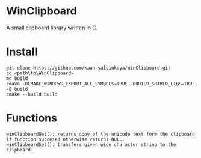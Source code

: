 # WinClipboard
A small clipboard library written in C.
# Install
```
git clone https://github.com/kaan-yalcinkaya/WinClipboard.git
cd <path\to\WinClipboard>
md build
cmake -DCMAKE_WINDOWS_EXPORT_ALL_SYMBOLS=TRUE -DBUILD_SHARED_LIBS=TRUE -B build
cmake --build build
```
# Functions
```
winClipboardGet(): returns copy of the unicode text form the clipboard if function succesed otherwise returns NULL.
winClipboardSet(): transfers given wide character string to the clipboard.
```
